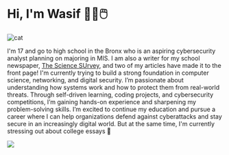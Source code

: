 # Hi, I'm Wasif 🧑‍💻🖱️

![cat](.profile) 

I'm 17 and go to high school in the Bronx who is an aspiring cybersecurity analyst planning on majoring in MIS. I am also a writer for my school newspaper, [The Science SUrvey](https://thesciencesurvey.com/staff_name/wasif-habib/), and two of my articles have made it to the front page! I'm currently trying to build a strong foundation in computer science, networking, and digital security. I’m passionate about understanding how systems work and how to protect them from real-world threats. Through self-driven learning, coding projects, and cybersecurity competitions, I’m gaining hands-on experience and sharpening my problem-solving skills. I’m excited to continue my education and pursue a career where I can help organizations defend against cyberattacks and stay secure in an increasingly digital world. But at the same time, I'm currently stressing out about college essays 🥲

<img src="https://assets.randomactsofkindness.org/stories/images/3630/large_1663754310491.gif">

